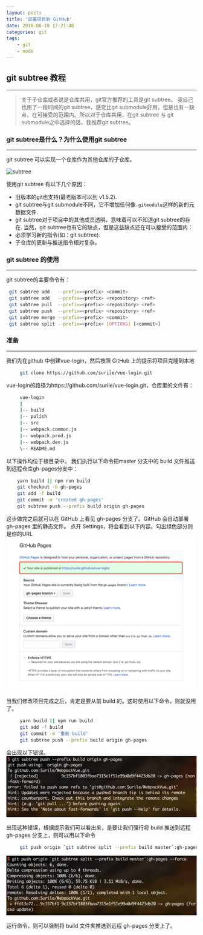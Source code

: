 ```yaml
---
layout: posts
title: '部署项目到 GitHub'
date: 2018-08-18 17:21:48
categories: git 
tags: 
    - git
    - node
---
```


## git subtree 教程

---

   > 关于子仓库或者说是仓库共用，git官方推荐的工具是git subtree。 我自己也用了一段时间的git subtree，感觉比git submodule好用，但是也有一缺点，在可接受的范围内。所以对于仓库共用，在git subtree 与 git submodule之中选择的话，我推荐git subtree。

### git subtree是什么？为什么使用git subtree

---
   git subtree 可以实现一个仓库作为其他仓库的子仓库。

   ![subtree](https://ws4.sinaimg.cn/large/006a7eb0gy1fudzdrze4mj30m809pjt7.jpg "subtree")

   使用git subtree 有以下几个原因：
   + 旧版本的git也支持(最老版本可以到 v1.5.2).
   + git subtree与git submodule不同，它不增加任何像`.gitmodule`这样的新的元数据文件.
   + git subtree对于项目中的其他成员透明，意味着可以不知道git subtree的存在.
   当然，git subtree也有它的缺点，但是这些缺点还在可以接受的范围内：
   + 必须学习新的指令(如：git subtree).
   + 子仓库的更新与推送指令相对复杂。

### git subtree 的使用
---
   git subtree的主要命令有：
   ```bash
    git subtree add   --prefix=<prefix> <commit>
    git subtree add   --prefix=<prefix> <repository> <ref>
    git subtree pull  --prefix=<prefix> <repository> <ref>
    git subtree push  --prefix=<prefix> <repository> <ref>
    git subtree merge --prefix=<prefix> <commit>
    git subtree split --prefix=<prefix> [OPTIONS] [<commit>]
   ```
### 准备
---
   我们先在github 中创建vue-login，然后按照 GitHub 上的提示将项目克隆到本地

   ```bash
        git clone https://github.com/surile/vue-login.git
   ```

   vue-login的路径为https://github.com/surile/vue-login.git，仓库里的文件有：

   ```bash
        vue-login
        |
        |-- build
        |-- pulish
        |-- src
        |-- webpack.common.js
        |-- webpack.prod.js
        |-- webpack.dev.js
        \-- README.md
   ```

   以下操作均位于根目录中。
   我们执行以下命令把master 分支中的 build 文件推送到远程仓库gh-pages分支中：

   ```bash
       yarn build || npm run build
       git checkout -b gh-pages
       git add -f build
       git commit -m 'created gh-pages'
       git subtree push --prefix build origin gh-pages
   ```

   这步做完之后就可以在 GitHub 上看见 gh-pages 分支了。GitHub 会自动部署 gh-pages 里的静态文件。
   点开 Settings，将会看到以下内容。勾出绿色部分则是你的URL
   ![2018-08-18-17-50-53](./img/2018-08-18-17-50-53.png )
   
   当我们修改项目完成之后，肯定是要从前 build 的。这时使用以下命令，则就没用了。
   ```bash
        yarn build || npm run build
        git add -f build
        git commit -m '重新 build'
        git subtree push --prefix build origin gh-pages
   ```
   会出现以下错误。
   ![2018-08-18-17-58-08](./img/2018-08-18-17-58-08.png)

   出现这种错误，根据提示我们可以看出来，是要让我们强行将 build 推送到远程gh-pages 分支上，则可以用以下命令

   ```bash
        git push origin `git subtree split --prefix build master`:gh-pages --force
   ```

   ![2018-08-18-18-02-06](./img/2018-08-18-18-02-06.png "2018-08-18-18-02-06")

   运行命令，则可以强制将 build 文件夹推送到远程 gh-pages 分支上了。

   

